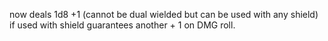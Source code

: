 now deals 1d8 +1 (cannot be dual wielded but can be used with any shield) if used with shield guarantees another + 1 on DMG roll.